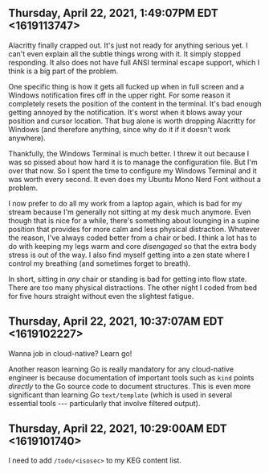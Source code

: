 ## Thursday, April 22, 2021, 1:49:07PM EDT <1619113747>

Alacritty finally crapped out. It's just not ready for anything serious
yet. I can't even explain all the subtle things wrong with it. It simply
stopped responding. It also does not have full ANSI terminal escape
support, which I think is a big part of the problem. 

One specific thing is how it gets all fucked up when in full screen and
a Windows notification fires off in the upper right. For some reason it
completely resets the position of the content in the terminal. It's bad
enough getting annoyed by the notification. It's worst when it blows
away your position and cursor location. That bug alone is worth dropping
Alacritty for Windows (and therefore anything, since why do it if it
doesn't work anywhere). 

Thankfully, the Windows Terminal is much better. I threw it out because
I was so pissed about how hard it is to manage the configuration file.
But I'm over that now. So I spent the time to configure my Windows
Terminal and it was worth every second. It even does my Ubuntu Mono Nerd
Font without a problem.

I now prefer to do all my work from a laptop again, which is bad for my
stream because I'm generally not sitting at my desk much anymore. Even
though that is nice for a while, there's something about lounging in a
supine position that provides for more calm and less physical
distraction. Whatever the reason, I've always coded better from a chair
or bed. I think a lot has to do with keeping my legs warm and core
*disengaged* so that the extra body stress is out of the way. I also
find myself getting into a zen state where I control my breathing (and
sometimes forget to breath).

In short, sitting in *any* chair or standing is bad for getting into
flow state. There are too many physical distractions. The other night I
coded from bed for five hours straight without even the slightest
fatigue.

## Thursday, April 22, 2021, 10:37:07AM EDT <1619102227>

Wanna job in cloud-native? Learn go!

Another reason learning Go is really mandatory for any cloud-native
engineer is because documentation of important tools such as `kind`
points *directly* to the Go source code to document structures. This is
even more significant than learning Go `text/template` (which is used in
several essential tools --- particularly that involve filtered output).

## Thursday, April 22, 2021, 10:29:00AM EDT <1619101740>

I need to add `/todo/<isosec>` to my KEG content list.


